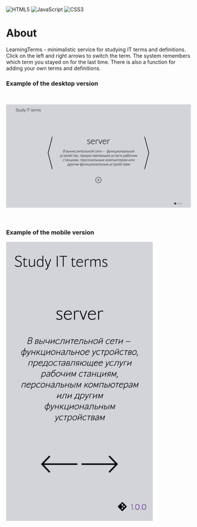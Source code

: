 <br />

![HTML5](https://img.shields.io/badge/html5-%23E34F26.svg?style=for-the-badge&logo=html5&logoColor=white)
![JavaScript](https://img.shields.io/badge/javascript-%23007ACC.svg?style=for-the-badge&logo=javascript&logoColor=white)
![CSS3](https://img.shields.io/badge/css3-ffca28?style=for-the-badge&logo=css3&logoColor=black)

# About

LearningTerms - minimalistic service for studying IT terms and definitions. Click on the left and right arrows to switch the term. The system remembers which term you stayed on for the last time. There is also a function for adding your own terms and definitions.

### Example of the desktop version
<br />

[![](img/desk-example.jpg)](https://nikita-1vanov.github.io/LearningTerms/)
<br />

<br />

### Example of the mobile version

<img src="img/mob-example.jpg" style="width:400px">

<br />
